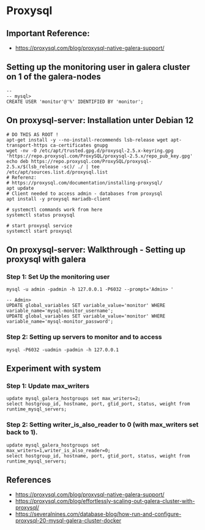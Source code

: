 # Proxysql 

## Important Reference:

  * https://proxysql.com/blog/proxysql-native-galera-support/


## Setting up the monitoring user in galera cluster on 1 of the galera-nodes 

```
-- 
-- mysql>
CREATE USER 'monitor'@'%' IDENTIFIED BY 'monitor';
```


## On proxysql-server: Installation unter Debian 12 

```
# DO THIS AS ROOT ! 
apt-get install -y --no-install-recommends lsb-release wget apt-transport-https ca-certificates gnupg
wget -nv -O /etc/apt/trusted.gpg.d/proxysql-2.5.x-keyring.gpg 'https://repo.proxysql.com/ProxySQL/proxysql-2.5.x/repo_pub_key.gpg'
echo deb https://repo.proxysql.com/ProxySQL/proxysql-2.5.x/$(lsb_release -sc)/ ./ | tee /etc/apt/sources.list.d/proxysql.list
# Referenz:
# https://proxysql.com/documentation/installing-proxysql/
apt update
# Client needed to access admin - databases from proxysql 
apt install -y proxysql mariadb-client 
```

```
# systemctl commands work from here
systemctl status proxysql
```

```
# start proxysql service
systemctl start proxysql
```


## On proxysql-server: Walkthrough - Setting up proxysql with galera 

### Step 1: Set Up the monitoring user

```
mysql -u admin -padmin -h 127.0.0.1 -P6032 --prompt='Admin> '
```

```
-- Admin>
UPDATE global_variables SET variable_value='monitor' WHERE variable_name='mysql-monitor_username';
UPDATE global_variables SET variable_value='monitor' WHERE variable_name='mysql-monitor_password';
```

### Step 2: Setting up servers to monitor and to access 

```
mysql -P6032 -uadmin -padmin -h 127.0.0.1
```


## Experiment with system 

### Step 1: Update max_writers 

```
update mysql_galera_hostgroups set max_writers=2;
select hostgroup_id, hostname, port, gtid_port, status, weight from runtime_mysql_servers;

```

### Step 2: Setting writer_is_also_reader to 0 (with max_writers set back to 1).

```
update mysql_galera_hostgroups set max_writers=1,writer_is_also_reader=0;
select hostgroup_id, hostname, port, gtid_port, status, weight from runtime_mysql_servers;

```



## References

  * https://proxysql.com/blog/proxysql-native-galera-support/
  * https://proxysql.com/blog/effortlessly-scaling-out-galera-cluster-with-proxysql/
  * https://severalnines.com/database-blog/how-run-and-configure-proxysql-20-mysql-galera-cluster-docker
